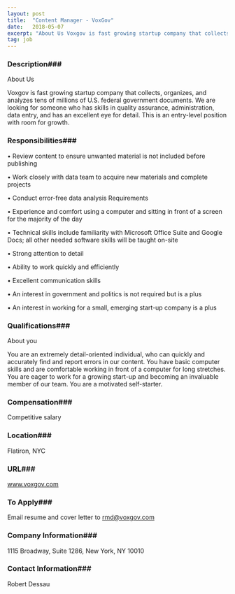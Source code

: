 ```yaml
---
layout: post
title:  "Content Manager - VoxGov"
date:   2018-05-07
excerpt: "About Us Voxgov is fast growing startup company that collects, organizes, and analyzes tens of millions of U.S. federal government documents. We are looking for someone who has skills in quality assurance, administration, data entry, and has an excellent eye for detail. This is an entry-level position with room for..."
tag: job
---
```


### Description###

About Us

Voxgov is fast growing startup company that collects, organizes, and analyzes tens of millions of U.S. federal government documents. We are looking for someone who has skills in quality assurance, administration, data entry, and has an excellent eye for detail. This is an entry-level position with room for growth.


### Responsibilities###


•  Review content to ensure unwanted material is not included before publishing


•  Work closely with data team to acquire new materials and complete projects


•  Conduct error-free data analysis Requirements


•  Experience and comfort using a computer and sitting in front of a screen for the majority of the day


•  Technical skills include familiarity with Microsoft Office Suite and Google Docs; all other needed software skills will be taught on-site


•  Strong attention to detail


•  Ability to work quickly and efficiently


•  Excellent communication skills


•  An interest in government and politics is not required but is a plus


•  An interest in working for a small, emerging start-up company is a plus


### Qualifications###

About you

You are an extremely detail-oriented individual, who can quickly and accurately find and report errors in our content. You have basic computer skills and are comfortable working in front of a computer for long stretches. You are eager to work for a growing start-up and becoming an invaluable member of our team. You are a motivated self-starter.


### Compensation###

Competitive salary


### Location###

Flatiron, NYC


### URL###

www.voxgov.com

### To Apply###

Email resume and cover letter to rmd@voxgov.com


### Company Information###

1115 Broadway, Suite 1286, New York, NY 10010


### Contact Information###

Robert Dessau

